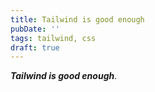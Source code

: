 ```yaml
---
title: Tailwind is good enough
pubDate: ''
tags: tailwind, css
draft: true
---
```


**_Tailwind is good enough_**.
